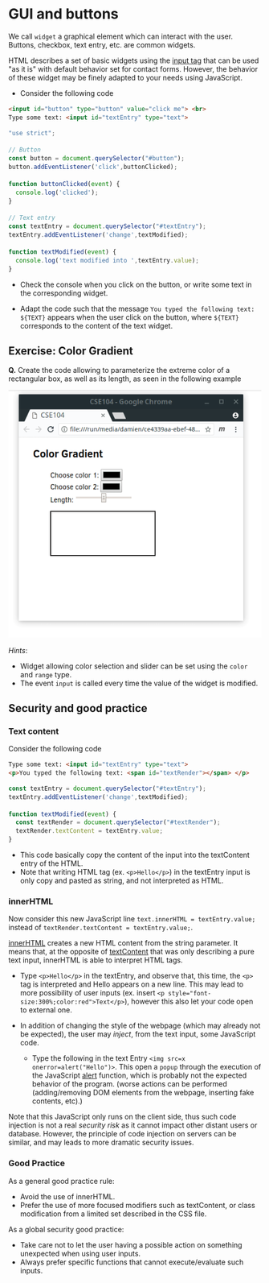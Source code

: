 # GUI and buttons

We call `widget` a graphical element which can interact with the user. Buttons, checkbox, text entry, etc. are common widgets.

HTML describes a set of basic widgets using the [input tag](https://developer.mozilla.org/en-US/docs/Web/HTML/Element/input) that can be used "as it is" with default behavior set for contact forms. However, the behavior of these widget may be finely adapted to your needs using JavaScript.


* Consider the following code

```html
<input id="button" type="button" value="click me"> <br>
Type some text: <input id="textEntry" type="text">
```

```javascript
"use strict";

// Button
const button = document.querySelector("#button");
button.addEventListener('click',buttonClicked);

function buttonClicked(event) {
  console.log('clicked');
}

// Text entry
const textEntry = document.querySelector("#textEntry");
textEntry.addEventListener('change',textModified);

function textModified(event) {
  console.log('text modified into ',textEntry.value);
}
```

* Check the console when you click on the button, or write some text in the corresponding widget.

* Adapt the code such that the message `You typed the following text: ${TEXT}` appears when the user click on the button, where `${TEXT}` corresponds to the content of the text widget.


## Exercise: Color Gradient

__Q.__ Create the code allowing to parameterize the extreme color of a rectangular box, as well as its length, as seen in the following example

![](pics/exercise.apng)


_Hints_: 
* Widget allowing color selection and slider can be set using the `color` and `range` type.
* The event `input` is called every time the value of the widget is modified.


## Security and good practice

### Text content

Consider the following code

```html
Type some text: <input id="textEntry" type="text">
<p>You typed the following text: <span id="textRender"></span> </p>
```

```javascript
const textEntry = document.querySelector("#textEntry");
textEntry.addEventListener('change',textModified);

function textModified(event) {
  const textRender = document.querySelector("#textRender");
  textRender.textContent = textEntry.value;
}
```

* This code basically copy the content of the input into the textContent entry of the HTML.
* Note that writing HTML tag (ex. `<p>Hello</p>`) in the textEntry input is only copy and pasted as string, and not interpreted as HTML.

### innerHTML

Now consider this new JavaScript line `text.innerHTML = textEntry.value;` instead of `textRender.textContent = textEntry.value;`.

[innerHTML](https://developer.mozilla.org/en-US/docs/Web/API/Element/innerHTML) creates a new HTML content from the string parameter. It means that, at the opposite of [textContent](https://developer.mozilla.org/en-US/docs/Web/API/Node/textContent) that was only describing a pure text input, innerHTML is able to interpret HTML tags.

* Type `<p>Hello</p>` in the textEntry, and observe that, this time, the `<p>` tag is interpreted and Hello appears on a new line.
This may lead to more possibility of user inputs (ex. insert `<p style="font-size:300%;color:red">Text</p>`), however this also let your code open to external one.

* In addition of changing the style of the webpage (which may already not be expected), the user may _inject_, from the text input, some JavaScript code.
  * Type the following in the text Entry `<img src=x onerror=alert("Hello")>`.
This open a `popup` through the execution of the JavaScript [alert](https://developer.mozilla.org/en-US/docs/Web/API/Window/alert) function, which is probably not the expected behavior of the program. (worse actions can be performed (adding/removing DOM elements from the webpage, inserting fake contents, etc).)

Note that this JavaScript only runs on the client side, thus such code injection is not a real _security risk_ as it cannot impact other distant users or database. However, the principle of code injection on servers can be similar, and may leads to more dramatic security issues.


### Good Practice

As a general good practice rule:
* Avoid the use of innerHTML.
* Prefer the use of more focused modifiers such as textContent, or class modification from a limited set described in the CSS file.

As a global security good practice:
* Take care not to let the user having a possible action on something unexpected when using user inputs.
* Always prefer specific functions that cannot execute/evaluate such inputs.